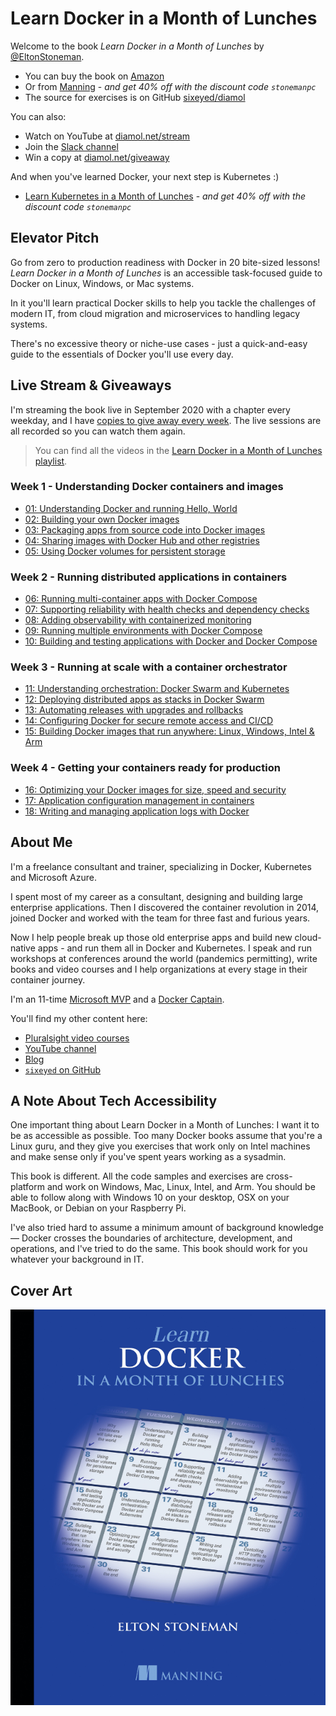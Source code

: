 # Learn Docker in a Month of Lunches

Welcome to the book _Learn Docker in a Month of Lunches_ by [@EltonStoneman](https://twitter.com/EltonStoneman).

* You can buy the book on [Amazon](https://amzn.to/3gZHQL5)
* Or from [Manning](https://www.manning.com/books/learn-docker-in-a-month-of-lunches?utm_source=affiliate&utm_medium=affiliate&a_aid=elton&a_bid=5890141b) - _and get 40% off with the discount code `stonemanpc`_
* The source for exercises is on GitHub [sixeyed/diamol](https://github.com/sixeyed/diamol)

You can also:

* Watch on YouTube at [diamol.net/stream](https://diamol.net/stream)
* Join the [Slack channel](https://join.slack.com/t/diamol/shared_invite/zt-h3cm98vo-IRbtYMw4U0dZwbY_mLlddg)
* Win a copy at [diamol.net/giveaway](https://diamol.net/giveaway)

And when you've learned Docker, your next step is Kubernetes :)

* [Learn Kubernetes in a Month of Lunches](https://www.manning.com/books/learn-kubernetes-in-a-month-of-lunches?utm_source=affiliate&utm_medium=affiliate&a_aid=elton&a_bid=a506ee0d) - _and get 40% off with the discount code `stonemanpc`_

## Elevator Pitch

Go from zero to production readiness with Docker in 20 bite-sized lessons! _Learn Docker in a Month of Lunches_ is an accessible task-focused guide to Docker on Linux, Windows, or Mac systems. 

In it you'll learn practical Docker skills to help you tackle the challenges of modern IT, from cloud migration and microservices to handling legacy systems. 

There's no excessive theory or niche-use cases - just a quick-and-easy guide to the essentials of Docker you'll use every day.

## Live Stream & Giveaways

I'm streaming the book live in September 2020 with a chapter every weekday, and I have [copies to give away every week](https://diamol.net/giveaway). The live sessions are all recorded so you can watch them again.

> You can find all the videos in the [Learn Docker in a Month of Lunches playlist](https://www.youtube.com/playlist?list=PLXl_isu8qxvmDOAnUkG5x16LzBzGzY_Ww).

### Week 1 - Understanding Docker containers and images

* [01: Understanding Docker and running Hello, World](https://youtu.be/QTnVztPl2Uw)
* [02: Building your own Docker images](https://youtu.be/tMIrQ-XWZz8)
* [03: Packaging apps from source code into Docker images](https://youtu.be/51okXVJvSNw)
* [04: Sharing images with Docker Hub and other registries](https://youtu.be/F1aMrAqUjQk)
* [05: Using Docker volumes for persistent storage](https://youtu.be/aEqxUnZuh8A)

### Week 2 - Running distributed applications in containers

* [06: Running multi-container apps with Docker Compose](https://youtu.be/3bs4HDBRPgk)
* [07: Supporting reliability with health checks and dependency checks](https://youtu.be/5WeH7BWuV14)
* [08: Adding observability with containerized monitoring](https://youtu.be/6BcoR79AOas)
* [09: Running multiple environments with Docker Compose](https://youtu.be/VXvsy7mpdQI)
* [10: Building and testing applications with Docker and Docker Compose](https://youtu.be/lO-Lwwy04zs)

### Week 3 - Running at scale with a container orchestrator 

* [11: Understanding orchestration: Docker Swarm and Kubernetes](https://youtu.be/zvjr8gmZjkE)
* [12: Deploying distributed apps as stacks in Docker Swarm](https://youtu.be/JUEDHPNCs0U)
* [13: Automating releases with upgrades and rollbacks](https://youtu.be/XWUfb08qDYg)
* [14: Configuring Docker for secure remote access and CI/CD](https://youtu.be/0ixfI7T25zY)
* [15: Building Docker images that run anywhere: Linux, Windows, Intel & Arm](https://youtu.be/8TOFoCzie7o)

### Week 4 - Getting your containers ready for production

* [16: Optimizing your Docker images for size, speed and security](https://youtu.be/22-4YwqbTtM)
* [17: Application configuration management in containers](https://youtu.be/68luKeqXS3g)
* [18: Writing and managing application logs with Docker](https://youtu.be/_9SWydfySsQ)

## About Me

I'm a freelance consultant and trainer, specializing in Docker, Kubernetes and Microsoft Azure. 

I spent most of my career as a consultant, designing and building large enterprise applications. Then I discovered the container revolution in 2014, joined Docker and worked with the team for three fast and furious years. 

Now I help people break up those old enterprise apps and build new cloud-native apps - and run them all in Docker and Kubernetes. I speak and run workshops at conferences around the world (pandemics permitting), write books and video courses and I help organizations at every stage in their container journey. 

I'm an 11-time [Microsoft MVP](https://mvp.microsoft.com/en-us/PublicProfile/4028368) and a [Docker Captain](https://www.docker.com/captains/elton-stoneman).

You'll find my other content here:

* [Pluralsight video courses](https://www.pluralsight.com/authors/elton-stoneman)
* [YouTube channel](https://www.youtube.com/c/EltonStoneman)
* [Blog](https://blog.sixeyed.com)
* [`sixeyed` on GitHub](https://github.com/sixeyed)

## A Note About Tech Accessibility

One important thing about Learn Docker in a Month of Lunches: I want it to be as accessible as possible. Too many Docker books assume that you're a Linux guru, and they give you exercises that work only on Intel machines and make sense only if you've spent years working as a sysadmin. 

This book is different. All the code samples and exercises are cross-platform and work on Windows, Mac, Linux, Intel, and Arm. You should be able to follow along with Windows 10 on your desktop, OSX on your MacBook, or Debian on your Raspberry Pi. 

I've also tried hard to assume a minimum amount of background knowledge — Docker crosses the boundaries of architecture, development, and operations, and I've tried to do the same. This book should work for you whatever your background in IT.

## Cover Art

![Cover of the book, Learn Docker in a Month of Lunches](img/cover.png)